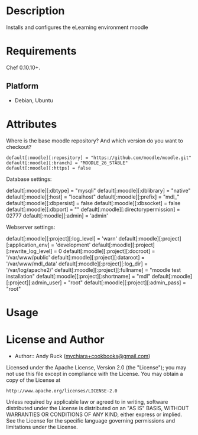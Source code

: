 Description
===========

Installs and configures the eLearning environment moodle

Requirements
============

Chef 0.10.10+.

Platform
--------

* Debian, Ubuntu


Attributes
==========
Where is the base moodle repository?
And which version do you want to checkout?

```
default[:moodle][:repository] = "https://github.com/moodle/moodle.git"
default[:moodle][:branch] = "MOODLE_26_STABLE"
default[:moodle][:https] = false
```

Database settings:

default[:moodle][:dbtype] = "mysqli"
default[:moodle][:dblibrary] = "native"
default[:moodle][:host] = "localhost"
default[:moodle][:prefix] = "mdl_"
default[:moodle][:dbpersist] = false
default[:moodle][:dbsocket] = false
default[:moodle][:dbport] = ""
default[:moodle][:directorypermission] = 02777
default[:moodle][:admin] = 'admin'

Webserver settings:

default[:moodle][:project][:log_level] = 'warn'
default[:moodle][:project][:application_env] = 'development'
default[:moodle][:project][:rewrite_log_level] = 0
default[:moodle][:project][:docroot] = '/var/www/public'
default[:moodle][:project][:dataroot] = '/var/www/mdl_data'
default[:moodle][:project][:log_dir] = '/var/log/apache2/'
default[:moodle][:project][:fullname] = "moodle test installation"
default[:moodle][:project][:shortname] = "mdl"
default[:moodle][:project][:admin_user] = "root"
default[:moodle][:project][:admin_pass] = "root"

Usage
=====

License and Author
==================

- Author:: Andy Ruck (<mychiara+cookbooks@gmail.com>)

Licensed under the Apache License, Version 2.0 (the "License");
you may not use this file except in compliance with the License.
You may obtain a copy of the License at

    http://www.apache.org/licenses/LICENSE-2.0

Unless required by applicable law or agreed to in writing, software
distributed under the License is distributed on an "AS IS" BASIS,
WITHOUT WARRANTIES OR CONDITIONS OF ANY KIND, either express or implied.
See the License for the specific language governing permissions and
limitations under the License.
